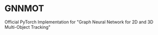 # GNNMOT
Official PyTorch Implementation for "Graph Neural Network for 2D and 3D Multi-Object Tracking"
